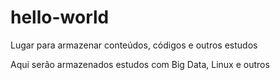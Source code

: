 # hello-world
Lugar para armazenar conteúdos, códigos e outros estudos

Aqui serão armazenados estudos com Big Data, Linux e outros
